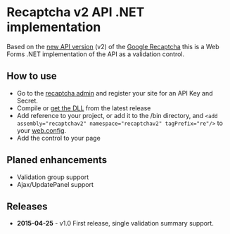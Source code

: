 # Recaptcha v2 API .NET implementation

Based on the [new API version](https://developers.google.com/recaptcha/) (v2) of the [Google Recaptcha](https://www.google.com/recaptcha/) this is a Web Forms .NET implementation of the API as a validation control.

## How to use

  - Go to the [recaptcha admin](https://www.google.com/recaptcha/admin) and register your site for an API Key and Secret.
  - Compile or [get the DLL](https://github.com/pnmcosta/recaptchav2dotnet/releases/download/v1.0/recaptchav2.dll) from the latest release
  - Add reference to your project, or add it to the /bin directory, and `<add assembly="recaptchav2" namespace="recaptchav2" tagPrefix="re"/>` to your [web.config](https://github.com/pnmcosta/recaptchav2dotnet/blob/master/src/recaptchav2.test/Web.config).
  - Add the control to your page

## Planed enhancements

  * Validation group support
  * Ajax/UpdatePanel support

## Releases

  * **2015-04-25** - v1.0 First release, single validation summary support.
